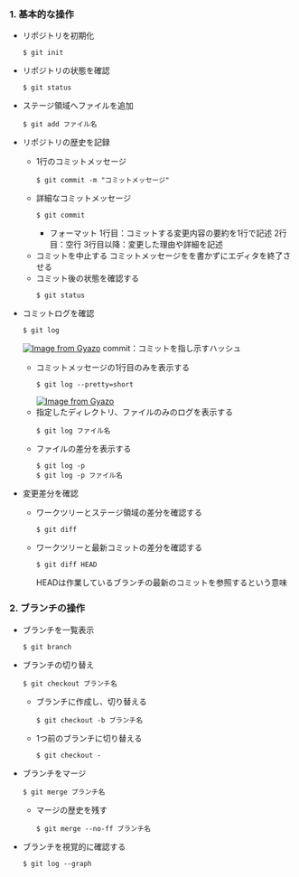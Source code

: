 ### 1. 基本的な操作
- リポジトリを初期化
  ```
  $ git init
  ```

- リポジトリの状態を確認
  ```
  $ git status
  ```

- ステージ領域へファイルを追加
  ```
  $ git add ファイル名
  ```

- リポジトリの歴史を記録
  - 1行のコミットメッセージ
    ```
    $ git commit -m "コミットメッセージ"
    ```
  - 詳細なコミットメッセージ
    ```
    $ git commit
    ```
    * フォーマット
      1行目：コミットする変更内容の要約を1行で記述
      2行目：空行
      3行目以降：変更した理由や詳細を記述
  - コミットを中止する
    コミットメッセージをを書かずにエディタを終了させる
  - コミット後の状態を確認する
    ```
    $ git status
    ```

- コミットログを確認
  ```
  $ git log
  ```
  [![Image from Gyazo](https://i.gyazo.com/ccdf97da33b6386a185e40681bedbfbc.png)](https://gyazo.com/ccdf97da33b6386a185e40681bedbfbc)
  commit：コミットを指し示すハッシュ
  - コミットメッセージの1行目のみを表示する
    ```
    $ git log --pretty=short
    ```
    [![Image from Gyazo](https://i.gyazo.com/78485369e59a7c42659577ec0da48ebd.png)](https://gyazo.com/78485369e59a7c42659577ec0da48ebd)
  - 指定したディレクトリ、ファイルのみのログを表示する
    ```
    $ git log ファイル名
    ```
  - ファイルの差分を表示する
    ```
    $ git log -p
    $ git log -p ファイル名
    ```

- 変更差分を確認
  - ワークツリーとステージ領域の差分を確認する
    ```
    $ git diff
    ```
  - ワークツリーと最新コミットの差分を確認する
    ```
    $ git diff HEAD
    ```
    HEADは作業しているブランチの最新のコミットを参照するという意味

### 2. ブランチの操作
- ブランチを一覧表示
  ```
  $ git branch
  ```

- ブランチの切り替え
  ```
  $ git checkout ブランチ名
  ```
  - ブランチに作成し、切り替える
    ```
    $ git checkout -b ブランチ名
    ```
  - 1つ前のブランチに切り替える
    ```
    $ git checkout -
    ```

- ブランチをマージ
  ```
  $ git merge ブランチ名
  ```
  - マージの歴史を残す
    ```
    $ git merge --no-ff ブランチ名
    ```

- ブランチを視覚的に確認する
  ```
  $ git log --graph
  ```

